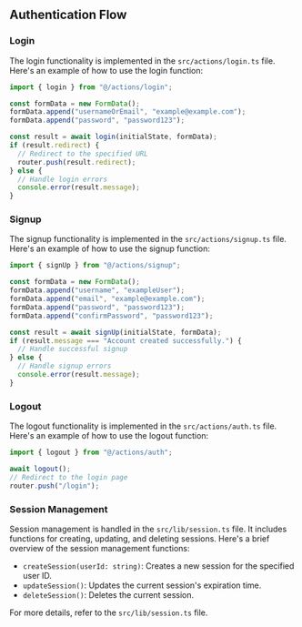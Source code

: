 ## Authentication Flow

### Login

The login functionality is implemented in the `src/actions/login.ts` file. Here's an example of how to use the login function:

```typescript
import { login } from "@/actions/login";

const formData = new FormData();
formData.append("usernameOrEmail", "example@example.com");
formData.append("password", "password123");

const result = await login(initialState, formData);
if (result.redirect) {
  // Redirect to the specified URL
  router.push(result.redirect);
} else {
  // Handle login errors
  console.error(result.message);
}
```

### Signup

The signup functionality is implemented in the `src/actions/signup.ts` file. Here's an example of how to use the signup function:

```typescript
import { signUp } from "@/actions/signup";

const formData = new FormData();
formData.append("username", "exampleUser");
formData.append("email", "example@example.com");
formData.append("password", "password123");
formData.append("confirmPassword", "password123");

const result = await signUp(initialState, formData);
if (result.message === "Account created successfully.") {
  // Handle successful signup
} else {
  // Handle signup errors
  console.error(result.message);
}
```

### Logout

The logout functionality is implemented in the `src/actions/auth.ts` file. Here's an example of how to use the logout function:

```typescript
import { logout } from "@/actions/auth";

await logout();
// Redirect to the login page
router.push("/login");
```

### Session Management

Session management is handled in the `src/lib/session.ts` file. It includes functions for creating, updating, and deleting sessions. Here's a brief overview of the session management functions:

- `createSession(userId: string)`: Creates a new session for the specified user ID.
- `updateSession()`: Updates the current session's expiration time.
- `deleteSession()`: Deletes the current session.

For more details, refer to the `src/lib/session.ts` file.
